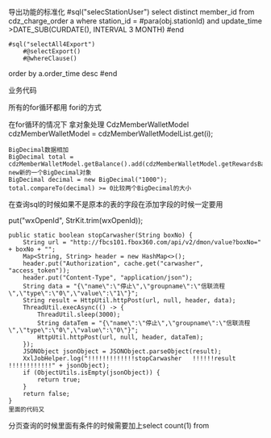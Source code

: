   导出功能的标准化
  #sql("selecStationUser")
select distinct member_id from cdz_charge_order a where station_id = #para(obj.stationId) and  update_time >DATE_SUB(CURDATE(), INTERVAL 3 MONTH)
    #end

    #sql("selectAll4Export")
        #@selectExport()
        #@whereClause()
order by a.order_time desc
    #end

业务代码

所有的for循环都用 fori的方式

在for循环的情况下 拿对象处理 CdzMemberWalletModel cdzMemberWalletModel = cdzMemberWalletModelList.get(i);

```
BigDecimal数据相加
BigDecimal total = cdzMemberWalletModel.getBalance().add(cdzMemberWalletModel.getRewardsBalance());
new新的一个BigDecimal对象
BigDecimal decimal = new BigDecimal("1000");
total.compareTo(decimal) >= 0比较两个BigDecimal的大小
```

在查询sql的时候如果不是原本的表的字段在添加字段的时候一定要用

put("wxOpenId", StrKit.trim(wxOpenId));

```
public static boolean stopCarwasher(String boxNo) {
    String url = "http://fbcs101.fbox360.com/api/v2/dmon/value?boxNo=" + boxNo + "";
    Map<String, String> header = new HashMap<>();
    header.put("Authorization", cache.get("carwasher", "access_token"));
    header.put("Content-Type", "application/json");
    String data = "{\"name\":\"停止\",\"groupname\":\"信联流程\",\"type\":\"0\",\"value\":\"1\"}";
    String result = HttpUtil.httpPost(url, null, header, data);
    ThreadUtil.execAsync(() -> {
        ThreadUtil.sleep(3000);
        String dataTem = "{\"name\":\"停止\",\"groupname\":\"信联流程\",\"type\":\"0\",\"value\":\"0\"}";
        HttpUtil.httpPost(url, null, header, dataTem);
    });
    JSONObject jsonObject = JSONObject.parseObject(result);
    XxlJobHelper.log("!!!!!!!!!!!!!stopCarwasher   !!!!!!result !!!!!!!!!!!!" + jsonObject);
    if (ObjectUtils.isEmpty(jsonObject)) {
        return true;
    }
    return false;
}
里面的代码又
```

分页查询的时候里面有条件的时候需要加上select count(1) from 







